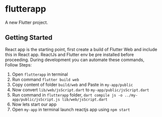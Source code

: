 # flutterapp

A new Flutter project.

## Getting Started

React app is the starting point, first create a build of Flutter Web and include this in React app. ReactJs and Flutter env be pre installed before proceeding.
During development you can automate these commands, Follow Steps:

1. Open `flutterapp` in terminal
2. Run command `flutter build web`
3. Copy content of folder `build/web` and Paste in `my-app/public`
4. Now convert `lib/web/jsScript.dart` to `my-app/public/jsScript.dart`
5. Run command in `flutterapp` folder, `dart compile js -o ../my-app/public/jsScript.js lib/web/jsScript.dart`
6. Now lets start our app
7. Open `my-app` in terminal launch reactjs app using `npm start`

